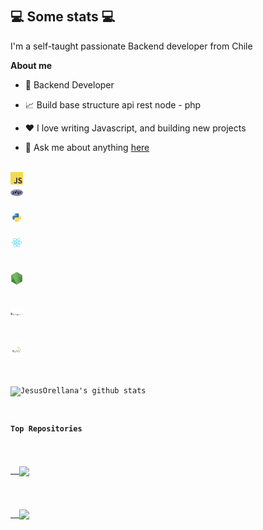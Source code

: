 <img src="https://media4.giphy.com/media/qgQUggAC3Pfv687qPC/giphy.gif?cid=790b761180c9665e7648567fa6d857399351d8f6221b8418&amp;rid=giphy.gif&amp;ct=g" alt="Coding Work From Home GIF by Domme Space" style="width: 1500px; height: 500px; left: 0px; top: 0px; opacity: 0;">
</br></br>
<h2>💻 Some stats 💻</h2>

I'm a self-taught passionate Backend developer from Chile

**About me**

- 💼 Backend Developer 

- 📈 Build base structure api rest node - php

- ❤️ I love writing Javascript, and building new projects

- 💬 Ask me about anything [here](https://github.com/JesusOrellana/JesusOrellana/issues)

<code>
<img height="20" alt="javascript" src="https://raw.githubusercontent.com/github/explore/80688e429a7d4ef2fca1e82350fe8e3517d3494d/topics/javascript/javascript.png"></code>
<code>
<img height="20" alt="typescript" src="https://raw.githubusercontent.com/github/explore/80688e429a7d4ef2fca1e82350fe8e3517d3494d/topics/php/php.png"></code>
<code>
<code>
<img height="20" alt="typescript" src="https://raw.githubusercontent.com/github/explore/80688e429a7d4ef2fca1e82350fe8e3517d3494d/topics/python/python.png"></code>
<code>
<img height="20" alt="react" src="https://raw.githubusercontent.com/github/explore/80688e429a7d4ef2fca1e82350fe8e3517d3494d/topics/react/react.png">
</code>
<code>
<img height="20" alt="nodejs" src="https://raw.githubusercontent.com/github/explore/80688e429a7d4ef2fca1e82350fe8e3517d3494d/topics/nodejs/nodejs.png">
</code>   
<code>
<img height="20" alt="graphql" src="https://raw.githubusercontent.com/github/explore/5c058a388828bb5fde0bcafd4bc867b5bb3f26f3/topics/mongodb/mongodb.png">
</code>
<code>
<img height="20" alt="graphql" src="https://raw.githubusercontent.com/github/explore/5c058a388828bb5fde0bcafd4bc867b5bb3f26f3/topics/mysql/mysql.png">
</code>

![JesusOrellana's github stats](https://github-readme-stats.vercel.app/api?username=JesusOrellana&show_icons=true&title_color=fff&icon_color=79ff97&text_color=9f9f9f&bg_color=151515)

#### Top Repositories

<a href="https://github.com/JesusOrellana/JesusOrellana.github.io">
  <img align="center" src="https://github-readme-stats.vercel.app/api/pin/?username=JesusOrellana&repo=JesusOrellana.github.io&theme=buefy" />
</a>

<a href="https://github.com/JesusOrellana/node-api-rest">
  <img align="center" src="https://github-readme-stats.vercel.app/api/pin/?username=JesusOrellana&repo=node-api-rest&theme=buefy" />
</a>




